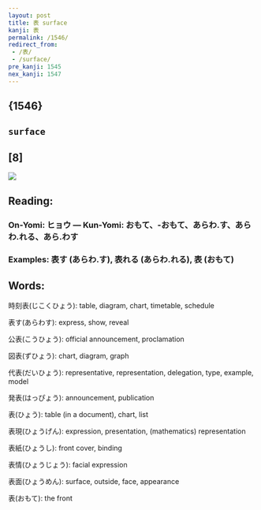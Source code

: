 ```yaml
---
layout: post
title: 表 surface
kanji: 表
permalink: /1546/
redirect_from:
 - /表/
 - /surface/
pre_kanji: 1545
nex_kanji: 1547
---
```


## {1546}

## `surface`

## [8]

<div class="stroke"><img src="E8A1A8.png" /></div>

## Reading:

### On-Yomi: ヒョウ &mdash; Kun-Yomi: おもて、-おもて、あらわ.す、あらわ.れる、あら.わす

### Examples: 表す (あらわ.す), 表れる (あらわ.れる), 表 (おもて)

## Words:

時刻表(じこくひょう): table, diagram, chart, timetable, schedule

表す(あらわす): express, show, reveal

公表(こうひょう): official announcement, proclamation

図表(ずひょう): chart, diagram, graph

代表(だいひょう): representative, representation, delegation, type, example, model

発表(はっぴょう): announcement, publication

表(ひょう): table (in a document), chart, list

表現(ひょうげん): expression, presentation, (mathematics) representation

表紙(ひょうし): front cover, binding

表情(ひょうじょう): facial expression

表面(ひょうめん): surface, outside, face, appearance

表(おもて): the front
